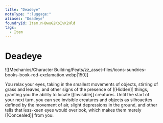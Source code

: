 ```yaml
---
title: "Deadeye"
noteType: ":luggage:"
aliases: "Deadeye"
foundryId: Item.nH8wuG2KoIvK2Hld
tags:
  - Item
---
```


# Deadeye
![[Mechanics/Character Building/Feats/zz_asset-files/icons-sundries-books-book-red-exclamation.webp|150]]

You relax your eyes, taking in the smallest movements of objects, stirring of grass and leaves, and other signs of the presence of [[Hidden]] things, granting you the ability to locate [[Invisible]] creatures. Until the start of your next turn, you can see invisible creatures and objects as silhouettes defined by the movement of air, slight depressions in the ground, and other tells that less-keen eyes would overlook, which makes them merely [[Concealed]] from you.
